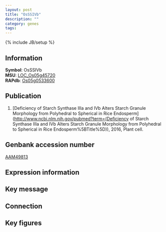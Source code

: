 ```yaml
---
layout: post
title: "OsSSIVb"
description: ""
category: genes
tags: 
---
```

{% include JB/setup %}

## Information
__Symbol__: OsSSIVb  
__MSU__: [LOC_Os05g45720](http://rice.plantbiology.msu.edu/cgi-bin/ORF_infopage.cgi?orf=LOC_Os05g45720)  
__RAPdb__: [Os05g0533600](http://rapdb.dna.affrc.go.jp/viewer/gbrowse_details/irgsp1?name=Os05g0533600)  

## Publication
1. [Deficiency of Starch Synthase IIIa and IVb Alters Starch Granule Morphology from Polyhedral to Spherical in Rice Endosperm](http://www.ncbi.nlm.nih.gov/pubmed?term=(Deficiency of Starch Synthase IIIa and IVb Alters Starch Granule Morphology from Polyhedral to Spherical in Rice Endosperm%5BTitle%5D)), 2016, Plant cell.

## Genbank accession number
[AAM49813](http://www.ncbi.nlm.nih.gov/nuccore/AAM49813)

## Expression information

## Key message

## Connection

## Key figures


